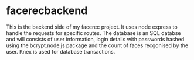 # facerecbackend
This is the backend side of my facerec project. It uses node express to handle the requests for specific routes.
The database is an SQL databse and will consists of user information, login details with passwords hashed using the bcrypt.node.js package and the count of faces recgonised by the user.
Knex is used for database transactions.

